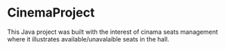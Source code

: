 # CinemaProject

This Java project was built with the interest of cinama seats management where it illustrates available/unavalaible seats in the hall. 
